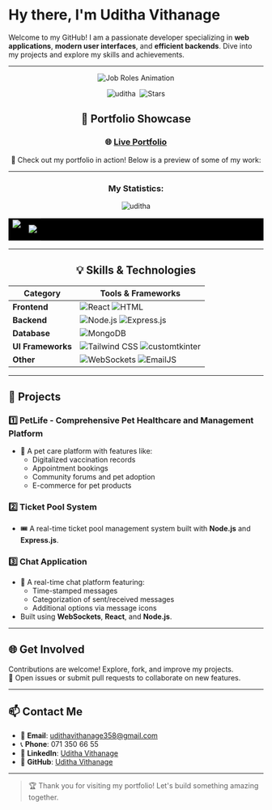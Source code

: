 # **Hy there, I'm Uditha Vithanage**

Welcome to my GitHub! I am a passionate developer specializing in **web applications**, **modern user interfaces**, and **efficient backends**. Dive into my projects and explore my skills and achievements.

---

<div align="center">

![Job Roles Animation](https://camo.githubusercontent.com/aa50b9ca64091b0bb52e076290030d94e41736bab544c3104acaf80b53be7715/68747470733a2f2f726561646d652d747970696e672d7376672e6865726f6b756170702e636f6d3f666f6e743d466972612b436f64652670617573653d3130303026636f6c6f723d3244394546302663656e7465723d74727565267643656e7465723d747275652677696474683d343335266c696e65733d4d4c2d446576656c6f7065723b46756c6c2b537461636b2b446576656c6f7065723b)



<p align="center">
    <img src="https://komarev.com/ghpvc/?username=udithavithanage&label=Profile%20Views&color=0e75b6&style=flat" alt="uditha" />&nbsp;
    <img alt="Stars" src="https://img.shields.io/github/stars/udithavithanage?style=flat-square&label=Stars&labelColor=343b41"/>
</p>

## 🎥 **Portfolio Showcase**

### 🌐 [Live Portfolio](https://udithavithanage.vercel.app/)

🚀 Check out my portfolio in action! Below is a preview of some of my work:

---

<h3 align="center">My Statistics:</h3>
 <img src="https://github-readme-activity-graph.vercel.app/graph?username=udithavithanage&bg_color=121112&color=f4f0f4&line=3ac1cb&point=1978d2&area=true&hide_border=true" alt="uditha" />
<p align="center">
<table align="center" style="background-color: black;">
<tr border="none">
<td width="50%" align="center">
  
  <img  align="center"  src="https://github-readme-stats.vercel.app/api?username=udithavithanage&show_icons=true&locale=en&theme=dark" />
  <br></br>
</td>
<td width="50%" align="center">

  <img  align="center"  src="https://github-readme-stats.vercel.app/api/top-langs?username=udithavithanage&show_icons=true&locale=en&layout=compact&theme=dark"/>
  
  </td>
</tr>
</table>

---

## 💡 **Skills & Technologies**

| **Category**      | **Tools & Frameworks**                                                                                                                                            |
| ----------------- | ----------------------------------------------------------------------------------------------------------------------------------------------------------------- |
| **Frontend**      | ![React](https://img.shields.io/badge/-React-61DAFB?logo=react&logoColor=white) ![HTML](https://img.shields.io/badge/-HTML-E34F26?logo=html5&logoColor=white)     |
| **Backend**       | ![Node.js](https://img.shields.io/badge/-Node.js-339933?logo=node.js&logoColor=white) ![Express.js](https://img.shields.io/badge/-Express.js-000000?logo=express) |
| **Database**      | ![MongoDB](https://img.shields.io/badge/-MongoDB-47A248?logo=mongodb&logoColor=white)                                                                             |
| **UI Frameworks** | ![Tailwind CSS](https://img.shields.io/badge/-Tailwind%20CSS-38B2AC?logo=tailwindcss) ![customtkinter](https://img.shields.io/badge/-CustomTkinter-lightblue)     |
| **Other**         | ![WebSockets](https://img.shields.io/badge/-WebSockets-yellow) ![EmailJS](https://img.shields.io/badge/-EmailJS-blue)                                             |

---

</div>

## 📂 **Projects**

### 1️⃣ **PetLife - Comprehensive Pet Healthcare and Management Platform**

- 🐾 A pet care platform with features like:
  - Digitalized vaccination records
  - Appointment bookings
  - Community forums and pet adoption
  - E-commerce for pet products

### 2️⃣ **Ticket Pool System**

- 🎟️ A real-time ticket pool management system built with **Node.js** and **Express.js**.

### 3️⃣ **Chat Application**

- 💬 A real-time chat platform featuring:
  - Time-stamped messages
  - Categorization of sent/received messages
  - Additional options via message icons
- Built using **WebSockets**, **React**, and **Node.js**.

---

## 🌐 **Get Involved**

Contributions are welcome! Explore, fork, and improve my projects.  
📢 Open issues or submit pull requests to collaborate on new features.

---

## 📫 **Contact Me**

- 📧 **Email**: [udithavithanage358@gmail.com](mailto:udithavithanage358@gmail.com)
- 📞 **Phone**: 071 350 66 55
- 💼 **LinkedIn**: [Uditha Vithanage](https://www.linkedin.com/in/uditha-vithanage-06589631b)
- 🌟 **GitHub**: [Uditha Vithanage](https://github.com/udithavithanage)

---

> 🏆 Thank you for visiting my portfolio! Let's build something amazing together.
